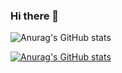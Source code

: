 ### Hi there 👋

<!--
**jooy3410/jooy3410** is a ✨ _special_ ✨ repository because its `README.md` (this file) appears on your GitHub profile.

Here are some ideas to get you started:

- 🔭 I’m currently working on ...
- 🌱 I’m currently learning ...
- 👯 I’m looking to collaborate on ...
- 🤔 I’m looking for help with ...
- 💬 Ask me about ...
- 📫 How to reach me: ...
- 😄 Pronouns: ...
- ⚡ Fun fact: ...
-->

![Anurag's GitHub stats](https://github-readme-stats.vercel.app/api?username=jooy3410&show_icons=true&theme=radical)

[![Anurag's GitHub stats](https://github-readme-stats.vercel.app/api?username=jooy3410)](https://github.com/jooy3410/github-readme-stats)
